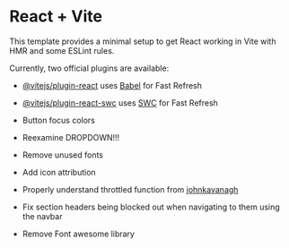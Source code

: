 # React + Vite

This template provides a minimal setup to get React working in Vite with HMR and some ESLint rules.

Currently, two official plugins are available:

- [@vitejs/plugin-react](https://github.com/vitejs/vite-plugin-react/blob/main/packages/plugin-react/README.md) uses [Babel](https://babeljs.io/) for Fast Refresh
- [@vitejs/plugin-react-swc](https://github.com/vitejs/vite-plugin-react-swc) uses [SWC](https://swc.rs/) for Fast Refresh

- Button focus colors
- Reexamine DROPDOWN!!!
- Remove unused fonts
- Add icon attribution
- Properly understand throttled function from [johnkavanagh](https://johnkavanagh.co.uk/articles/throttling-scroll-events-in-javascript/)
- Fix section headers being blocked out when navigating to them using the navbar
- Remove Font awesome library
